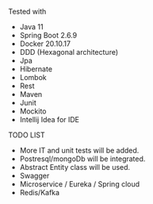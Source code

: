 Tested with

- Java 11
- Spring Boot 2.6.9
- Docker 20.10.17
- DDD (Hexagonal architecture)
- Jpa
- Hibernate
- Lombok
- Rest
- Maven
- Junit
- Mockito
- Intellij Idea for IDE

TODO LIST
- More IT and unit tests will be added.
- Postresql/mongoDb will be integrated. 
- Abstract Entity class will be used.
- Swagger
- Microservice / Eureka / Spring cloud
- Redis/Kafka

